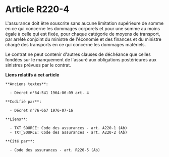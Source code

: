 # Article R220-4

L'assurance doit être souscrite sans aucune limitation supérieure de somme en ce qui concerne les dommages corporels et pour
une somme au moins égale à celle qui est fixée, pour chaque catégorie de moyens de transport, par arrêté conjoint du ministre
de l'économie et des finances et du ministre chargé des transports en ce qui concerne les dommages matériels.

Le contrat ne peut contenir d'autres clauses de déchéance que celles fondées sur le manquement de l'assuré aux obligations
postérieures aux sinistres prévues par le contrat.

**Liens relatifs à cet article**

	**Anciens textes**:

	  - Décret n°64-541 1964-06-09 art. 4

	**Codifié par**:

	  - Décret n°76-667 1976-07-16

	**Liens**:

	  - TXT_SOURCE: Code des assurances - art. A220-1 (Ab)
	  - TXT_SOURCE: Code des assurances - art. A220-2 (Ab)

	**Cité par**:

	  - Code des assurances - art. R220-5 (Ab)
